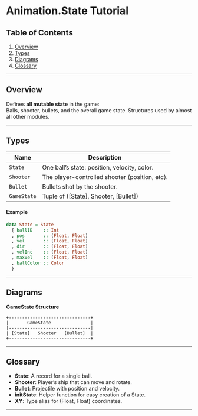 
# Animation.State Tutorial

## Table of Contents

1. [Overview](#overview)
2. [Types](#types)
3. [Diagrams](#diagrams)
4. [Glossary](#glossary)

---

## Overview

Defines **all mutable state** in the game:  
Balls, shooter, bullets, and the overall game state. Structures used by almost all other modules.

---

## Types

| Name          | Description                                  |
|---------------|----------------------------------------------|
| `State`       | One ball’s state: position, velocity, color. |
| `Shooter`     | The player-controlled shooter (position, etc).|
| `Bullet`      | Bullets shot by the shooter.                 |
| `GameState`   | Tuple of ([State], Shooter, [Bullet])        |

#### Example

```haskell
data State = State
  { ballID    :: Int
  , pos       :: (Float, Float)
  , vel       :: (Float, Float)
  , dir       :: (Float, Float)
  , velInc    :: (Float, Float)
  , maxVel    :: (Float, Float)
  , ballColor :: Color
  }
```

---

## Diagrams

**GameState Structure**

```
+-------------------------------+
|       GameState               |
|-------------------------------|
| [State]   Shooter   [Bullet]  |
+-------------------------------+
```

---

## Glossary

- **State**: A record for a single ball.
- **Shooter**: Player’s ship that can move and rotate.
- **Bullet**: Projectile with position and velocity.
- **initState**: Helper function for easy creation of a State.
- **XY**: Type alias for (Float, Float) coordinates.

---
